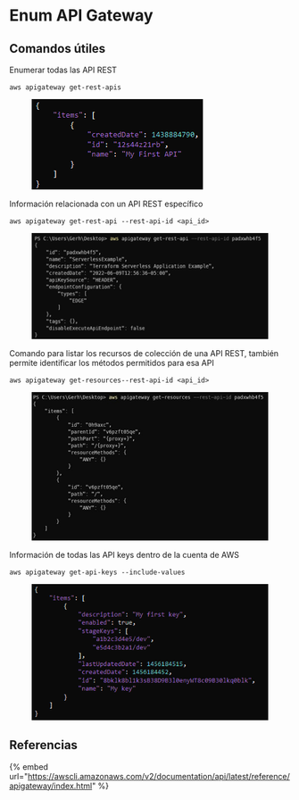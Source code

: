 # Enum API Gateway

## Comandos útiles

Enumerar todas las API REST

```
aws apigateway get-rest-apis
```

<figure><img src="../../.gitbook/assets/image (3) (1) (3) (1).png" alt=""><figcaption></figcaption></figure>



Información relacionada con un API REST específico

```
aws apigateway get-rest-api --rest-api-id <api_id>
```

<figure><img src="../../.gitbook/assets/image (34).png" alt=""><figcaption></figcaption></figure>



Comando para listar los recursos de colección de una API REST, también permite identificar los métodos permitidos para esa API

```
aws apigateway get-resources--rest-api-id <api_id>
```

<figure><img src="../../.gitbook/assets/image (3) (4) (1).png" alt=""><figcaption></figcaption></figure>



Información de todas las API keys dentro de la cuenta de AWS

```
aws apigateway get-api-keys --include-values
```

<figure><img src="../../.gitbook/assets/image (30).png" alt=""><figcaption></figcaption></figure>





## Referencias

{% embed url="https://awscli.amazonaws.com/v2/documentation/api/latest/reference/apigateway/index.html" %}


